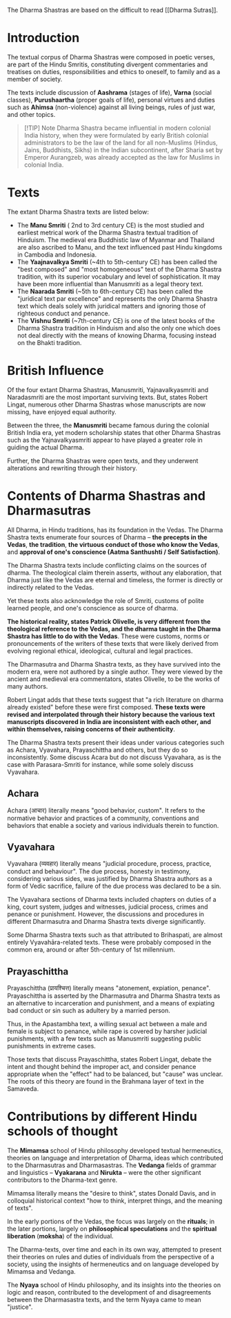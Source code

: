 The Dharma Shastras are based on the difficult to read [[Dharma Sutras]].
# Introduction
The textual corpus of Dharma Shastras were composed in poetic verses, are part of the Hindu Smritis, constituting divergent commentaries and treatises on duties, responsibilities and ethics to oneself, to family and as a member of society.

The texts include discussion of **Aashrama** (stages of life), **Varna** (social classes), **Purushaartha** (proper goals of life), personal virtues and duties such as **Ahimsa** (non-violence) against all living beings, rules of just war, and other topics.

> [!TIP] Note
> Dharma Shastra became influential in modern colonial India history, when they were formulated by early British colonial administrators to be the law of the land for all non-Muslims (Hindus, Jains, Buddhists, Sikhs) in the Indian subcontinent, after Sharia set by Emperor Aurangzeb, was already accepted as the law for Muslims in colonial India.
# Texts
The extant Dharma Shastra texts are listed below:

- The **Manu Smriti** ( 2nd to 3rd century CE) is the most studied and earliest metrical work of the Dharma Shastra textual tradition of Hinduism. The medieval era Buddhistic law of Myanmar and Thailand are also ascribed to Manu, and the text influenced past Hindu kingdoms in Cambodia and Indonesia.
- The **Yaajnavalkya Smriti** (~4th to 5th-century CE) has been called the "best composed" and "most homogeneous" text of the Dharma Shastra tradition, with its superior vocabulary and level of sophistication. It may have been more influential than Manusmriti as a legal theory text.
- The **Naarada Smriti** (~5th to 6th-century CE) has been called the "juridical text par excellence" and represents the only Dharma Shastra text which deals solely with juridical matters and ignoring those of righteous conduct and penance.
- The **Vishnu Smriti** (~7th-century CE) is one of the latest books of the Dharma Shastra tradition in Hinduism and also the only one which does not deal directly with the means of knowing Dharma, focusing instead on the Bhakti tradition.
# British Influence
Of the four extant Dharma Shastras, Manusmriti, Yajnavalkyasmriti and Naradasmriti are the most important surviving texts. But, states Robert Lingat, numerous other Dharma Shastras whose manuscripts are now missing, have enjoyed equal authority.

Between the three, the **Manusmriti** became famous during the colonial British India era, yet modern scholarship states that other Dharma Shastras such as the Yajnavalkyasmriti appear to have played a greater role in guiding the actual Dharma.

Further, the Dharma Shastras were open texts, and they underwent alterations and rewriting through their history.
# Contents of Dharma Shastras and Dharmasutras
All Dharma, in Hindu traditions, has its foundation in the Vedas. The Dharma Shastra texts enumerate four sources of Dharma – **the precepts in the Vedas**, **the tradition**, **the virtuous conduct of those who know the Vedas**, and **approval of one's conscience (Aatma Santhushti / Self Satisfaction)**.

The Dharma Shastra texts include conflicting claims on the sources of dharma. The theological claim therein asserts, without any elaboration, that Dharma just like the Vedas are eternal and timeless, the former is directly or indirectly related to the Vedas. 

Yet these texts also acknowledge the role of Smriti, customs of polite learned people, and one's conscience as source of dharma.

**The historical reality, states Patrick Olivelle, is very different from the theological reference to the Vedas, and the dharma taught in the Dharma Shastra has little to do with the Vedas**. These were customs, norms or pronouncements of the writers of these texts that were likely derived from evolving regional ethical, ideological, cultural and legal practices.

The Dharmasutra and Dharma Shastra texts, as they have survived into the modern era, were not authored by a single author. They were viewed by the ancient and medieval era commentators, states Olivelle, to be the works of many authors.

Robert Lingat adds that these texts suggest that "a rich literature on dharma already existed" before these were first composed. **These texts were revised and interpolated through their history because the various text manuscripts discovered in India are inconsistent with each other, and within themselves, raising concerns of their authenticity**.

The Dharma Shastra texts present their ideas under various categories such as Achara, Vyavahara, Prayaschittha and others, but they do so inconsistently. Some discuss Acara but do not discuss Vyavahara, as is the case with Parasara-Smriti for instance, while some solely discuss Vyavahara.
## Achara
Achara (आचार) literally means "good behavior, custom". It refers to the normative behavior and practices of a community, conventions and behaviors that enable a society and various individuals therein to function.
## Vyavahara
Vyavahara (व्यवहार) literally means "judicial procedure, process, practice, conduct and behaviour". The due process, honesty in testimony, considering various sides, was justified by Dharma Shastra authors as a form of Vedic sacrifice, failure of the due process was declared to be a sin.

The Vyavahara sections of Dharma texts included chapters on duties of a king, court system, judges and witnesses, judicial process, crimes and penance or punishment. However, the discussions and procedures in different Dharmasutra and Dharma Shastra texts diverge significantly.

Some Dharma Shastra texts such as that attributed to Brihaspati, are almost entirely Vyavahāra-related texts. These were probably composed in the common era, around or after 5th-century of 1st millennium.
## Prayaschittha
Prayaschittha (प्रायश्चित्त) literally means "atonement, expiation, penance". Prayaschittha is asserted by the Dharmasutra and Dharma Shastra texts as an alternative to incarceration and punishment, and a means of expiating bad conduct or sin such as adultery by a married person. 

Thus, in the Apastambha text, a willing sexual act between a male and female is subject to penance, while rape is covered by harsher judicial punishments, with a few texts such as Manusmriti suggesting public punishments in extreme cases.

Those texts that discuss Prayaschittha, states Robert Lingat, debate the intent and thought behind the improper act, and consider penance appropriate when the "effect" had to be balanced, but "cause" was unclear. The roots of this theory are found in the Brahmana layer of text in the Samaveda.
# Contributions by different Hindu schools of thought
The **Mimamsa** school of Hindu philosophy developed textual hermeneutics, theories on language and interpretation of Dharma, ideas which contributed to the Dharmasutras and Dharmasastras. The **Vedanga** fields of grammar and linguistics – **Vyakarana** and **Nirukta** – were the other significant contributors to the Dharma-text genre.

Mimamsa literally means the "desire to think", states Donald Davis, and in colloquial historical context "how to think, interpret things, and the meaning of texts".

In the early portions of the Vedas, the focus was largely on the **rituals**; in the later portions, largely on **philosophical speculations** and the **spiritual liberation** (**moksha**) of the individual. 

The Dharma-texts, over time and each in its own way, attempted to present their theories on rules and duties of individuals from the perspective of a society, using the insights of hermeneutics and on language developed by Mimamsa and Vedanga.

The **Nyaya** school of Hindu philosophy, and its insights into the theories on logic and reason, contributed to the development of and disagreements between the Dharmasastra texts, and the term Nyaya came to mean "justice".